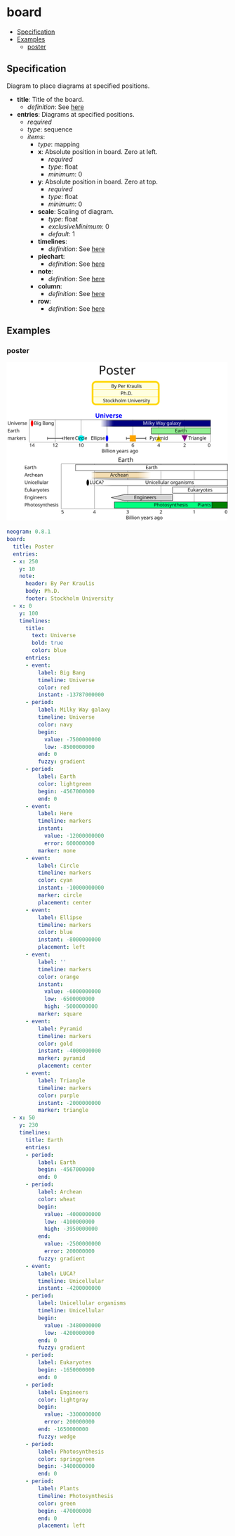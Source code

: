 # board

- [Specification](#specification)
- [Examples](#examples)
  - [poster](#poster)

## Specification
Diagram to place diagrams at specified positions.

- **title**: Title of the board.
    - *definition*: See [here](timelines.md)
- **entries**: Diagrams at specified positions.
  - *required*
  - *type*: sequence
  - *items*:
    - *type*: mapping
    - **x**: Absolute position in board. Zero at left.
      - *required*
      - *type*: float
      - *minimum*: 0
    - **y**: Absolute position in board. Zero at top.
      - *required*
      - *type*: float
      - *minimum*: 0
    - **scale**: Scaling of diagram.
      - *type*: float
      - *exclusiveMinimum*: 0
      - *default*: 1
    - **timelines**:
        - *definition*: See [here](timelines.md)
    - **piechart**:
        - *definition*: See [here](piechart.md)
    - **note**:
        - *definition*: See [here](note.md)
    - **column**:
        - *definition*: See [here](column.md)
    - **row**:
        - *definition*: See [here](row.md)
## Examples

### poster

![poster SVG](poster.svg)

```yaml
neogram: 0.8.1
board:
  title: Poster
  entries:
  - x: 250
    y: 10
    note:
      header: By Per Kraulis
      body: Ph.D.
      footer: Stockholm University
  - x: 0
    y: 100
    timelines:
      title:
        text: Universe
        bold: true
        color: blue
      entries:
      - event:
          label: Big Bang
          timeline: Universe
          color: red
          instant: -13787000000
      - period:
          label: Milky Way galaxy
          timeline: Universe
          color: navy
          begin:
            value: -7500000000
            low: -8500000000
          end: 0
          fuzzy: gradient
      - period:
          label: Earth
          color: lightgreen
          begin: -4567000000
          end: 0
      - event:
          label: Here
          timeline: markers
          instant:
            value: -12000000000
            error: 600000000
          marker: none
      - event:
          label: Circle
          timeline: markers
          color: cyan
          instant: -10000000000
          marker: circle
          placement: center
      - event:
          label: Ellipse
          timeline: markers
          color: blue
          instant: -8000000000
          placement: left
      - event:
          label: ''
          timeline: markers
          color: orange
          instant:
            value: -6000000000
            low: -6500000000
            high: -5000000000
          marker: square
      - event:
          label: Pyramid
          timeline: markers
          color: gold
          instant: -4000000000
          marker: pyramid
          placement: center
      - event:
          label: Triangle
          timeline: markers
          color: purple
          instant: -2000000000
          marker: triangle
  - x: 50
    y: 230
    timelines:
      title: Earth
      entries:
      - period:
          label: Earth
          begin: -4567000000
          end: 0
      - period:
          label: Archean
          color: wheat
          begin:
            value: -4000000000
            low: -4100000000
            high: -3950000000
          end:
            value: -2500000000
            error: 200000000
          fuzzy: gradient
      - event:
          label: LUCA?
          timeline: Unicellular
          instant: -4200000000
      - period:
          label: Unicellular organisms
          timeline: Unicellular
          begin:
            value: -3480000000
            low: -4200000000
          end: 0
          fuzzy: gradient
      - period:
          label: Eukaryotes
          begin: -1650000000
          end: 0
      - period:
          label: Engineers
          color: lightgray
          begin:
            value: -3300000000
            error: 200000000
          end: -1650000000
          fuzzy: wedge
      - period:
          label: Photosynthesis
          color: springgreen
          begin: -3400000000
          end: 0
      - period:
          label: Plants
          timeline: Photosynthesis
          color: green
          begin: -470000000
          end: 0
          placement: left
```

